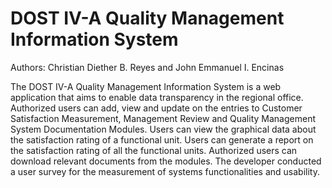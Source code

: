 # DOST IV-A Quality Management Information System
Authors: Christian Diether B. Reyes and John Emmanuel I. Encinas

The DOST IV-A Quality Management Information System is a web application that aims to enable data transparency in the regional office. Authorized users can add, view and update on the entries to Customer Satisfaction Measurement, Management Review and Quality Management System Documentation Modules. Users can view the graphical data about the satisfaction rating of a functional unit. Users can generate a report on the satisfaction rating of all the functional units. Authorized users can download relevant documents from the modules. The developer conducted a user survey for the measurement of systems functionalities and usability.
